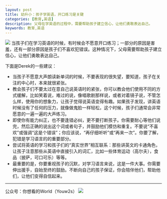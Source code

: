 ```yaml
---
layout: post
title: 幼升小：孩子学英语，开口练习是关键
categories: [教育,英语]
description: 父母在学英语的过程中，需要帮助孩子建立信心，让他们勇敢表达自己。
keywords: 教育,英语
---
```

![][image-1]
当孩子们在学习英语的时候，有时候会不愿意开口练习；一部分的原因是害羞，还有一部分原因是孩子们不喜欢犯错误。这种情况下，父母需要帮助孩子建立信心，让他们勇敢表达自己。

下面是Derek的一些建议：
* 当孩子不愿意大声朗读新单词的时候，不要表现的很失望，要知道，孩子在关注的中心时，本来就很紧张。
* 教会孩子们不要太过在意自己说英语时的紧张，你可以教会他们使用不同的方式缓解，比如笑着说，难过的说，像唱歌剧那样说，或者对着镜子说，不管怎么样，使用你的想象力，让孩子觉得说英语变得有趣。如果孩子发现，讲英语时候没有了任何的压力，就像做鬼脸一样轻松，这个时候，孩子们通常会非常愿意的一遍一遍的大声练习。
* 即使你有能力纠正，也不要逢错必纠，更不要打断孩子。你需要耐心等他们说完，然后正确的说出这个词或者句子，并鼓励他们模仿和重复。不要说“不喜欢”或强调“这是个错误”；你应该说，“再仔细听听”或“再来一次”。你要了解，犯错是学习语言的的重要部分。
* 尝试将英语的学习和孩子们的“真实世界”相互联系：那些讲英文的卡通角色，让孩子注意那些从英语中直接引入的词汇，比如一些体育运动（高尔夫），食品（披萨，可口可乐）等等。
* 最重要的是，你要重视孩子的沉默，对学习语言来说，这是一件大事。你需要伸出援手，自始至终的鼓励。不断向自己的孩子保证，你会陪伴他们，帮助他们，让他们变得自信起来。

---- 
公众号：你想看的World（Youw2s）
![][image-2]

[image-1]:	http://upload-images.jianshu.io/upload_images/3342594-7d0a075f692d5341.png?imageMogr2/auto-orient/strip%7CimageView2/2/w/1240
[image-2]:	http://upload-images.jianshu.io/upload_images/3342594-dca1f89eba3e50ca.jpg?imageMogr2/auto-orient/strip%7CimageView2/2/w/1240